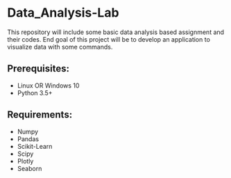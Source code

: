 # Data_Analysis-Lab

This repository will include some basic data analysis based assignment and their codes.
End goal of this project will be to develop an application to visualize data with some commands.

## Prerequisites: 
- Linux OR Windows 10 
- Python 3.5+

## Requirements: 
- Numpy
- Pandas
- Scikit-Learn
- Scipy
- Plotly
- Seaborn
